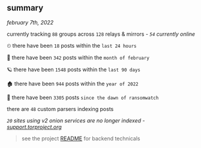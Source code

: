 
## summary
_february 7th, 2022_

currently tracking `88` groups across `128` relays & mirrors - _`54` currently online_

⏲ there have been `18` posts within the `last 24 hours`

🦈 there have been `342` posts within the `month of february`

🪐 there have been `1548` posts within the `last 90 days`

🏚 there have been `944` posts within the `year of 2022`

🦕 there have been `3305` posts `since the dawn of ransomwatch`

there are `48` custom parsers indexing posts

_`20` sites using v2 onion services are no longer indexed - [support.torproject.org](https://support.torproject.org/onionservices/v2-deprecation/)_

> see the project [README](https://github.com/thetanz/ransomwatch#ransomwatch--) for backend technicals
